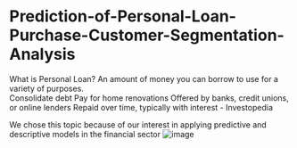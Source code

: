 # Prediction-of-Personal-Loan-Purchase-Customer-Segmentation-Analysis
What is Personal Loan?
An amount of money you can borrow to use for a variety of purposes.  
Consolidate debt
Pay for home renovations
Offered by banks, credit unions, or online lenders
Repaid over time, typically with interest
				- Investopedia

We chose this topic because of our interest in applying predictive and descriptive models in the financial sector
![image](https://user-images.githubusercontent.com/64395120/180674034-f377dbba-6af3-468a-aa03-829b248b0576.png)

